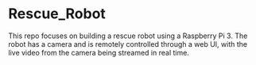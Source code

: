 # Rescue_Robot
This repo focuses on building a rescue robot using a Raspberry Pi 3. The robot has a camera and is remotely controlled through a web UI, with the live video from the camera being streamed in real time.
